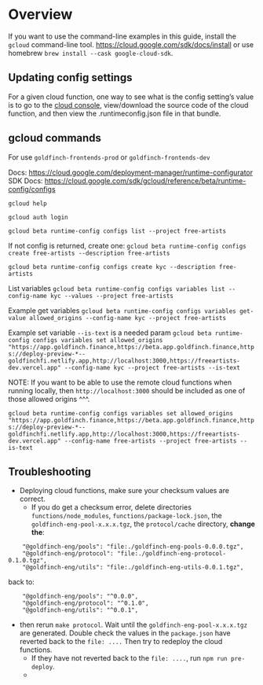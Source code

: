 # Overview

If you want to use the command-line examples in this guide, install the `gcloud` command-line tool. https://cloud.google.com/sdk/docs/install or use homebrew `brew install --cask google-cloud-sdk`.

## Updating config settings
For a given cloud function, one way to see what is the config setting’s value is to go to the [cloud console]("https://console.cloud.google.com/functions/details/us-central1/kycStatus?env=gen1&project=goldfinch-frontends-prod&tab=source"), view/download the source code of the cloud function, and then view the .runtimeconfig.json file in that bundle.

## gcloud commands

For <projects> use `goldfinch-frontends-prod` or `goldfinch-frontends-dev`

Docs: https://cloud.google.com/deployment-manager/runtime-configurator
SDK Docs: https://cloud.google.com/sdk/gcloud/reference/beta/runtime-config/configs

`gcloud help`

`gcloud auth login`

`gcloud beta runtime-config configs list --project free-artists`

If not config is returned, create one: 
`gcloud beta runtime-config configs create free-artists --description free-artists`

`gcloud beta runtime-config configs create kyc --description free-artists`

List variables
`gcloud beta runtime-config configs variables list --config-name kyc --values --project free-artists`

Example get variables
`gcloud beta runtime-config configs variables get-value allowed_origins --config-name kyc --project free-artists`

Example set variable `--is-text` is a needed param
`gcloud beta runtime-config configs variables set allowed_origins "https://app.goldfinch.finance,https://beta.app.goldfinch.finance,https://deploy-preview-*--goldfinchfi.netlify.app,http://localhost:3000,https://freeartists-dev.vercel.app" --config-name kyc --project free-artists --is-text`

NOTE: If you want to be able to use the remote cloud functions when running locally, then `http://localhost:3000` should be included as one of those allowed origins ^^^.


`gcloud beta runtime-config configs variables set allowed_origins "https://app.goldfinch.finance,https://beta.app.goldfinch.finance,https://deploy-preview-*--goldfinchfi.netlify.app,http://localhost:3000,https://freeartists-dev.vercel.app" --config-name free-artists --project free-artists --is-text`


## Troubleshooting

- Deploying cloud functions, make sure your checksum values are correct.
    - If you do get a checksum error, delete directories `functions/node_modules`, `functions/package-lock.json`, the `goldfinch-eng-pool-x.x.x.tgz`, the `protocol/cache` directory, **change the**:
```
    "@goldfinch-eng/pools": "file:./goldfinch-eng-pools-0.0.0.tgz",
    "@goldfinch-eng/protocol": "file:./goldfinch-eng-protocol-0.1.0.tgz",
    "@goldfinch-eng/utils": "file:./goldfinch-eng-utils-0.0.1.tgz",
```
back to:
```
    "@goldfinch-eng/pools": "^0.0.0",
    "@goldfinch-eng/protocol": "^0.1.0",
    "@goldfinch-eng/utils": "^0.0.1",
```
  - then rerun `make protocol`. Wait until the `goldfinch-eng-pool-x.x.x.tgz` are generated. Double check the values in the `package.json` have reverted back to the `file: ....` Then try to redeploy the cloud functions.
      - If they have not reverted back to the `file: ....`, run `npm run pre-deploy`. 
      - 
